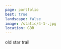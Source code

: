 ```yaml
---
page: portfolio
best: true
landscape: false
image: /static/4-1-.jpg
location: GBR
---
```

old star trail